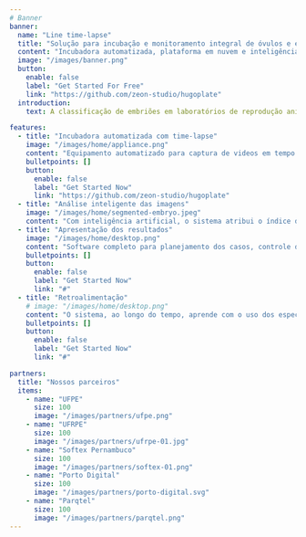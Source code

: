 ```yaml
---
# Banner
banner:
  name: "Line time-lapse"
  title: "Solução para incubação e monitoramento integral de óvulos e embriões em tempo real"
  content: "Incubadora automatizada, plataforma em nuvem e inteligência artificial aliadas para potencializar a eficiência reprodutiva e acelerar os ganhos genéticos no rebanho por meio da fertilização _in vitro_."
  image: "/images/banner.png"
  button:
    enable: false
    label: "Get Started For Free"
    link: "https://github.com/zeon-studio/hugoplate"
  introduction:
    text: A classificação de embriões em laboratórios de reprodução animal é um processo complexo, que exige tempo e depende da experiência do embriologista. Nossa solução une inteligência artificial (IA) a um sistema de suporte à decisão, enquanto nosso equipamento mantém os embriões em condições ideais e realiza a captura contínua de imagens. A IA avalia cada embrião com base em um índice de viabilidade, atribuindo uma nota que auxilia na seleção de embriões com maior potencial reprodutivo. Oferecemos uma gestão automatizada e integrada, apoiada por uma base de dados robusta, contribuindo para decisões mais assertivas e ganho genético acelerado. Nosso modelo de negócio é baseado em cobrança por uso, com foco em suporte técnico e eficiência no pós-venda.

features:
  - title: "Incubadora automatizada com time-lapse"
    image: "/images/home/appliance.png"
    content: "Equipamento automatizado para captura de videos em tempo real dos óvulos e embriões em cultivo. Monitore temperatura, humidade, pressão e distribuição dos gases C0<sub>2</sub> e O<sub>2</sub>."
    bulletpoints: []
    button:
      enable: false
      label: "Get Started Now"
      link: "https://github.com/zeon-studio/hugoplate"
  - title: "Análise inteligente das imagens"
    image: "/images/home/segmented-embryo.jpeg"
    content: "Com inteligência artificial, o sistema atribui o índice de prosperidade, uma nota de qualidade aos embriões cultivados, baseada em todo o processo de forma dinâmica e totalmente automatizada."
  - title: "Apresentação dos resultados"
    image: "/images/home/desktop.png"
    content: "Software completo para planejamento dos casos, controle de parâmetros, histórico e visualização em tempo real dos embriões em cultivo. Todo o auxílio para uma decisão mais assertiva."
    bulletpoints: []
    button:
      enable: false
      label: "Get Started Now"
      link: "#"
  - title: "Retroalimentação"
    # image: "/images/home/desktop.png"
    content: "O sistema, ao longo do tempo, aprende com o uso dos especialistas, tornando a ferramenta ainda mais assertiva e útil no contexto de um laboratório de reprodução assistida."
    bulletpoints: []
    button:
      enable: false
      label: "Get Started Now"
      link: "#"

partners:
  title: "Nossos parceiros"
  items:
    - name: "UFPE"
      size: 100
      image: "/images/partners/ufpe.png"
    - name: "UFRPE"
      size: 100
      image: "/images/partners/ufrpe-01.jpg"
    - name: "Softex Pernambuco"
      size: 100
      image: "/images/partners/softex-01.png"
    - name: "Porto Digital"
      size: 100
      image: "/images/partners/porto-digital.svg"
    - name: "Parqtel"
      size: 100
      image: "/images/partners/parqtel.png"
---
```

